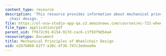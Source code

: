 ```yaml
---
content_type: resource
description: 'This resource provides information about mechanical principles of wheel
  chair design. '
file: https://ol-ocw-studio-app-qa.s3.amazonaws.com/courses/ec-721-wheelchair-design-in-developing-countries-spring-2009/e2b7b868b2f7a30cdf36747c3edeea0a_MITEC_721S09_read04_mechprinc.pdf
file_type: application/pdf
parent_uid: ff672c91-6154-917d-cac6-c1f93f9d54a4
resourcetype: Document
title: Mechanical Principles of Wheelchair Design
uid: e2b7b868-b2f7-a30c-df36-747c3edeea0a
---
```

